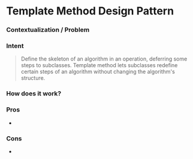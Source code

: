 # Template Method Design Pattern

### Contextualization / Problem



### Intent

> Define the skeleton of an algorithm in an operation, deferring some steps to subclasses. Template method lets subclasses redefine certain steps of an algorithm without changing the algorithm's structure.

### How does it work?



### Pros

- 

### Cons

- 
